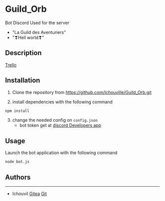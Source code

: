 # Guild_Orb
Bot Discord Used for the server
- "La Guild des Aventuriers"
- "❣Hell world❣"

## Description

[Trello](https://trello.com/b/L0VduJcw/guildorb)

## Installation

1. Clone the repository from https://github.com/lchouville/Guild_Orb.git

2. install dependencies with the following command
```cmd
npm install
```
3. change the needed config on `config.json`
    - bot token get at [discord Developers app](https://discord.com/developers/applications)
## Usage
Launch the bot application with the following command
```cmd
node bot.js
```

## Authors
_______
+ lchouvil [Gitea](https://zone01normandie.org/git/lchouvil) [Git](https://github.com/lchouville)